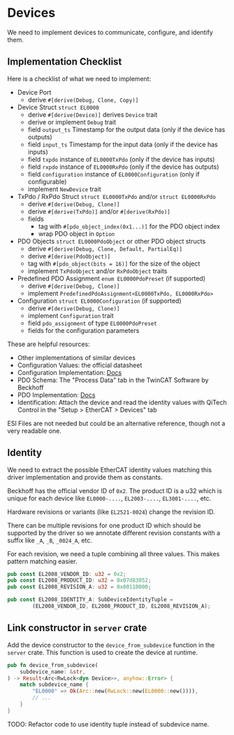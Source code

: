 # Devices

We need to implement devices to communicate, configure, and identify them.

## Implementation Checklist

Here is a checklist of what we need to implement:

- Device Port
  - derive `#[derive(Debug, Clone, Copy)]`
- Device Struct `struct EL0000`
  - derive `#[derive(Device)]` derives `Device` trait
  - derive or implement `Debug` trait
  - field `output_ts` Timestamp for the output data (only if the device has outputs)
  - field `input_ts` Timestamp for the input data (only if the device has inputs)
  - field `txpdo` instance of `EL0000TxPdo` (only if the device has inputs)
  - field `rxpdo` instance of `EL0000RxPdo` (only if the device has outputs)
  - field `configuration` instance of `EL0000Configuration` (only if configurable)
  - implement `NewDevice` trait
- TxPdo / RxPdo Struct `struct EL0000TxPdo` and/or `struct EL0000RxPdo`
  - derive `#[derive(Debug, Clone)]`
  - derive `#[derive(TxPdo)]` and/or `#[derive(RxPdo)]`
  - fields
      - tag with `#[pdo_object_index(0x1...)]` for the PDO object index
      - wrap PDO object in `Option`
- PDO Objects `struct EL0000PdoObject` or other PDO object structs
  - derive `#[derive(Debug, Clone, Default, PartialEq)]`
  - derive `#[derive(PdoObject)]`
  - tag with `#[pdo_object(bits = 16)]` for the size of the object
  - implement `TxPdoObject` and/or `RxPdoObject` traits
- Predefined PDO Assignment `enum EL0000PdoPreset` (if supported)
  - derive `#[derive(Debug, Clone)]`
  - implement `PredefinedPdoAssignment<EL0000TxPdo, EL0000RxPdo>`
- Configuration `struct EL0000Configuration` (if supported)
  - derive `#[derive(Debug, Clone)]`
  - implement `Configuration` trait
  - field `pdo_assignment` of type `EL0000PdoPreset`
  - fields for the configuration parameters

These are helpful resources:
- Other implementations of similar devices
- Configuration Values: the official datasheet
- Configuration Implementation: [Docs](./coe.md)
- PDO Schema: The "Process Data" tab in the TwinCAT Software by Beckhoff
- PDO Implementation: [Docs](./pdo.md)
- Identification: Attach the device and read the identity values with QiTech Control in the "Setup > EtherCAT > Devices" tab

ESI Files are not needed but could be an alternative reference, though not a very readable one.

## Identity

We need to extract the possible EtherCAT identity values matching this driver implementation and provide them as constants.

Beckhoff has the official vendor ID of `0x2`. The product ID is a u32 which is unique for each device like `EL0000-....`, `EL2003-....`, `EL3001-....`, etc.

Hardware revisions or variants (like `EL2521-0024`) change the revision ID.

There can be multiple revisions for one product ID which should be supported by the driver so we annotate different revision constants with a suffix like `_A`, `_B`, `_0024_A`, etc.

For each revision, we need a tuple combining all three values. This makes pattern matching easier.
```rust
pub const EL2008_VENDOR_ID: u32 = 0x2;
pub const EL2008_PRODUCT_ID: u32 = 0x07d83052;
pub const EL2008_REVISION_A: u32 = 0x00110000;

pub const EL2008_IDENTITY_A: SubDeviceIdentityTuple =
        (EL2008_VENDOR_ID, EL2008_PRODUCT_ID, EL2008_REVISION_A);
```

## Link constructor in `server` crate

Add the device constructor to the `device_from_subdevice` function in the `server` crate.
This function is used to create the device at runtime.

```rust
pub fn device_from_subdevice(
    subdevice_name: &str,
) -> Result<Arc<RwLock<dyn Device>>, anyhow::Error> {
    match subdevice_name {
        "EL0000" => Ok(Arc::new(RwLock::new(EL0000::new()))),
        // ...
    }
}
```

TODO: Refactor code to use identity tuple instead of subdevice name.
